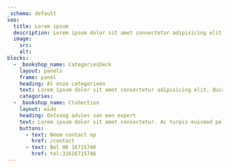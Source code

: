 ```yaml
---
_schema: default
seo:
  title: Lorem ipsum
  description: Lorem ipsum dolor sit amet consectetur adipisicing elit. Quisquam, quos.
  image:
    src:
    alt:
blocks:
  - _bookshop_name: CategoriesDeck
    layout: panels
    frame: panel
    heading: Al onze categorieën
    text: Lorem ipsum dolor sit amet consectetur adipisicing elit. Quisquam, quos.
    categories:
  - _bookshop_name: CtaSection
    layout: wide
    heading: Ontvang advies van een expert
    text: Lorem ipsum dolor sit amet consectetur. Ac turpis euismod pellentesque tempor sed augue. Nam tellus id diam suspendisse vulputate.
    buttons:
      - text: Neem contact op
        href: /contact
      - text: Bel 06 16715746
        href: tel:31616715746
---
```

